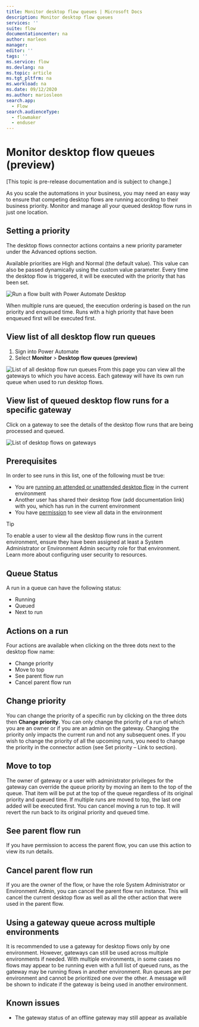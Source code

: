 ```yaml
---
title: Monitor desktop flow queues | Microsoft Docs
description: Monitor desktop flow queues
services: ''
suite: flow
documentationcenter: na
author: marleon
manager: 
editor: ''
tags: ''
ms.service: flow
ms.devlang: na
ms.topic: article
ms.tgt_pltfrm: na
ms.workload: na
ms.date: 09/12/2020
ms.author: mariosleon
search.app: 
  - Flow
search.audienceType: 
  - flowmaker
  - enduser
---
```


# Monitor desktop flow queues (preview)

[This topic is pre-release documentation and is subject to change.]

As you scale the automations in your business, you may need an easy way to ensure that competing desktop flows are running according to their business priority. Monitor and manage all your queued desktop flow runs in just one location.

## Setting a priority

The desktop flows connector actions contains a new priority parameter under the Advanced options section. 

Available priorities are High and Normal (the default value). This value can also be passed dynamically using the custom value parameter. Every time the desktop flow is triggered, it will be executed with the priority that has been set.

  ![Run a flow built with Power Automate Desktop](../media/monitoring/monitor-desktop-flow-queues-1 "Run a flow built with Power Automate Desktop") 

When multiple runs are queued, the execution ordering is based on the run priority and enqueued time. Runs with a high priority that have been enqueued first will be executed first.

## View list of all desktop flow run queues
1. Sign into Power Automate
1. Select **Monitor** > **Desktop flow queues (preview)**

  ![List of all desktop flow run queues](../media/monitoring/monitor-desktop-flow-queues-2 "List of all desktop flow run queues") 
From this page you can view all the gateways to which you have access. Each gateway will have its own run queue when used to run desktop flows.

## View list of queued desktop flow runs for a specific gateway
Click on a gateway to see the details of the desktop flow runs that are being processed and queued.


  ![List of desktop flows on gateways](../media/monitoring/monitor-desktop-flow-queues-3 "List of desktop flows on gateways") 

## Prerequisites
In order to see runs in this list, one of the following must be true:
- You are [running an attended or unattended desktop flow](../../run-ui-flow.md) in the current environment
- Another user has shared their desktop flow (add documentation link) with you, which has run in the current environment
- You have [permission](https://docs.microsoft.com/power-platform/admin/database-security) to see view all data in the environment

> [!TIP]
> To enable a user to view all the desktop flow runs in the current environment, ensure they have been assigned at least a System Administrator or Environment Admin security role for that environment. Learn more about configuring user security to resources.

## Queue Status
A run in a queue can have the following status:
- Running
- Queued
- Next to run

## Actions on a run
Four actions are available when clicking on the three dots next to the desktop flow name:
- Change priority
- Move to top
- See parent flow run
- Cancel parent flow run

## Change priority
You can change the priority of a specific run by clicking on the three dots then **Change priority**. You can only change the priority of a run of which you are an owner or if you are an admin on the gateway.
Changing the priority only impacts the current run and not any subsequent ones. If you wish to change the priority of all the upcoming runs, you need to change the priority in the connector action (see Set priority – Link to section).

## Move to top
The owner of gateway or a user with administrator privileges for the gateway can override the queue priority by moving an item to the top of the queue. That item will be put at the top of the queue regardless of its original priority and queued time. If multiple runs are moved to top, the last one added will be executed first.
You can cancel moving a run to top. It will revert the run back to its original priority and queued time.

## See parent flow run
If you have permission to access the parent flow, you can use this action to view its run details.

## Cancel parent flow run
If you are the owner of the flow, or have the role System Administrator or Environment Admin, you can cancel the parent flow run instance. This will cancel the current desktop flow as well as all the other action that were used in the parent flow.

## Using a gateway queue across multiple environments
It is recommended to use a gateway for desktop flows only by one environment. However, gateways can still be used across multiple environments if needed. With multiple environments, in some cases no flows may appear to be running even with a full list of queued runs, as the gateway may be running flows in another environment. Run queues are per environment and cannot be prioritized one over the other.
A message will be shown to indicate if the gateway is being used in another environment.

## Known issues
- The gateway status of an offline gateway may still appear as available